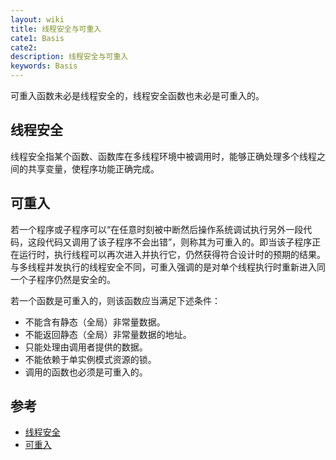 ```yaml
---
layout: wiki
title: 线程安全与可重入
cate1: Basis
cate2:
description: 线程安全与可重入
keywords: Basis
---
```


可重入函数未必是线程安全的，线程安全函数也未必是可重入的。

## 线程安全

线程安全指某个函数、函数库在多线程环境中被调用时，能够正确处理多个线程之间的共享变量，使程序功能正确完成。

## 可重入

若一个程序或子程序可以“在任意时刻被中断然后操作系统调试执行另外一段代码，这段代码又调用了该子程序不会出错”，则称其为可重入的。即当该子程序正在运行时，执行线程可以再次进入并执行它，仍然获得符合设计时的预期的结果。与多线程并发执行的线程安全不同，可重入强调的是对单个线程执行时重新进入同一个子程序仍然是安全的。

若一个函数是可重入的，则该函数应当满足下述条件：

* 不能含有静态（全局）非常量数据。
* 不能返回静态（全局）非常量数据的地址。
* 只能处理由调用者提供的数据。
* 不能依赖于单实例模式资源的锁。
* 调用的函数也必须是可重入的。

## 参考

* [线程安全](https://zh.wikipedia.org/wiki/线程安全)
* [可重入](https://zh.wikipedia.org/wiki/可重入)
